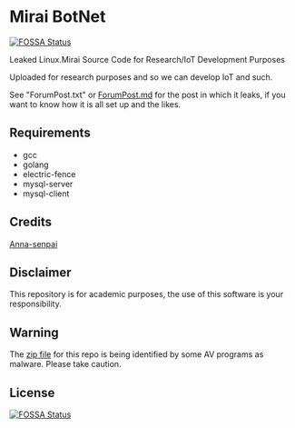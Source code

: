 # Mirai BotNet
[![FOSSA Status](https://app.fossa.io/api/projects/git%2Bgithub.com%2Foliavd%2FMirai-Source-Code.svg?type=shield)](https://app.fossa.io/projects/git%2Bgithub.com%2Foliavd%2FMirai-Source-Code?ref=badge_shield)

Leaked Linux.Mirai Source Code for Research/IoT Development Purposes

Uploaded for research purposes and so we can develop IoT and such.

See "ForumPost.txt" or [ForumPost.md](ForumPost.md) for the post in which it
leaks, if you want to know how it is all set up and the likes.

## Requirements
* gcc
* golang
* electric-fence
* mysql-server
* mysql-client

## Credits
[Anna-senpai](https://hackforums.net/showthread.php?tid=5420472)

## Disclaimer
This repository is for academic purposes, the use of this software is your
responsibility.

## Warning
The [zip file](https://www.virustotal.com/en/file/f10667215040e87dae62dd48a5405b3b1b0fe7dbbfbf790d5300f3cd54893333/analysis/1477822491/) for this repo is being identified by some AV programs as malware.  Please take caution. 


## License
[![FOSSA Status](https://app.fossa.io/api/projects/git%2Bgithub.com%2Foliavd%2FMirai-Source-Code.svg?type=large)](https://app.fossa.io/projects/git%2Bgithub.com%2Foliavd%2FMirai-Source-Code?ref=badge_large)